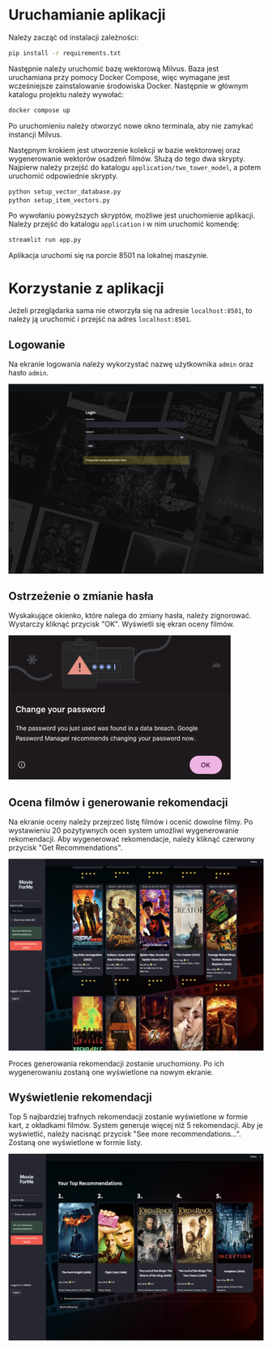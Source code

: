 # Uruchamianie aplikacji

Należy zacząć od instalacji zależności:
```Bash
pip install -r requirements.txt
```

Następnie należy uruchomić bazę wektorową Milvus. Baza jest uruchamiana przy pomocy Docker Compose, więc wymagane jest wcześniejsze zainstalowanie środowiska Docker. Następnie w głównym katalogu projektu należy wywołać:
```Bash
docker compose up
```
Po uruchomieniu należy otworzyć nowe okno terminala, aby nie zamykać instancji Milvus. 

Następnym krokiem jest utworzenie kolekcji w bazie wektorowej oraz wygenerowanie wektorów osadzeń filmów. Służą do tego dwa skrypty. Najpierw należy przejść do katalogu `application/two_tower_model`, a potem uruchomić odpowiednie skrypty.
```Bash
python setup_vector_database.py
python setup_item_vectors.py
```
Po wywołaniu powyższych skryptów, możliwe jest uruchomienie aplikacji. Należy przejść do katalogu `application` i w nim uruchomić komendę:
```Bash
streamlit run app.py
```
Aplikacja uruchomi się na porcie 8501 na lokalnej maszynie. 

# Korzystanie z aplikacji
Jeżeli przeglądarka sama nie otworzyła się na adresie `localhost:8501`, to należy ją uruchomić i przejść na adres `localhost:8501`. 

## Logowanie
Na ekranie logowania należy wykorzystać nazwę użytkownika `admin` oraz hasło `admin`. 

![ekran-logowania](img/1-login.png)


## Ostrzeżenie o zmianie hasła
Wyskakujące okienko, które nalega do zmiany hasła, należy zignorować. Wystarczy kliknąć przycisk "OK". Wyświetli się ekran oceny filmów.

![popup-ostrzegający](img/2-password-warning.png)


## Ocena filmów i generowanie rekomendacji

Na ekranie oceny należy przejrzeć listę filmów i ocenić dowolne filmy. Po wystawieniu 20 pozytywnych ocen system umożliwi wygenerowanie rekomendacji. Aby wygenerować rekomendacje, należy kliknąć czerwony przycisk "Get Recommendations".

![ekran-oceny-filmów](img/3-selection.png)

Proces generowania rekomendacji zostanie uruchomiony. Po ich wygenerowaniu zostaną one wyświetlone na nowym ekranie.

## Wyświetlenie rekomendacji
Top 5 najbardziej trafnych rekomendacji zostanie wyświetlone w formie kart, z okładkami filmów. System generuje więcej niż 5 rekomendacji. Aby je wyświetlić, należy nacisnąć przycisk "See more recommendations...". Zostaną one wyświetlone w formie listy. 

![ekran-rekomendacji](img/4-recommendations.png)

